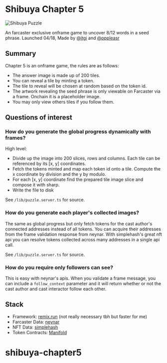 # Shibuya Chapter 5

![Shibuya Puzzle](https://wowow.shibuya.xyz/images/progress.jpg)

An farcaster exclusive onframe game to uncover 8/12 words in a seed phrase.
Launched 04/18, Made by [@jtgi](https://warpcast.com/jtgi) and [@pppleasr](https:/warpcast.com/pplpleasr)

## Summary

Chapter 5 is an onframe game, the rules are as follows:

- The answer image is made up of 200 tiles.
- You can reveal a tile by minting a token.
- The tile to reveal will be chosen at random based on the token id.
- The artwork revealing the seed phrase is only viewable on Farcaster via a frame. Onchain it is a placeholder image.
- You may only view others tiles if you follow them.

## Questions of interest

### How do you generate the global progress dynamically with frames?

High level:

- Divide up the image into 200 slices, rows and columns. Each tile can be referenced by its [x, y] coordinates.
- Fetch the tokens minted and map each token id onto a tile. Compute the x coordinate by division and the y by modulo.
- For each [x, y] coordinate find the prepared tile image slice and compose it with sharp.
- Write the file to disk

See `/lib/puzzle.server.ts` for source.

### How do you generate each player's collected images?

The same as global progress but only fetch tokens for the cast author's connected addresses instead of all tokens. You can acquire their addresses from the frame validation response from neynar. With simplehash's great nft api you can resolve tokens collected across many addresses in a single api call.

See `/lib/puzzle.server.ts` for source.

### How do you require only followers can see?

This is easy with neynar's apis. When you validate a frame message, you can include a `follow_context` parameter and it will return whether or not the cast author and cast interactor follow each other.

## Stack

- Framework: [remix.run](https://remix.run) (not really necessary tbh but faster for me)
- Farcaster Data: [neynar](https://neynar.com)
- NFT Data: [simplehash](https://simplehash.com)
- Token Contracts: [Manifold](https://studio.manifold.xyz)
# shibuya-chapter5
